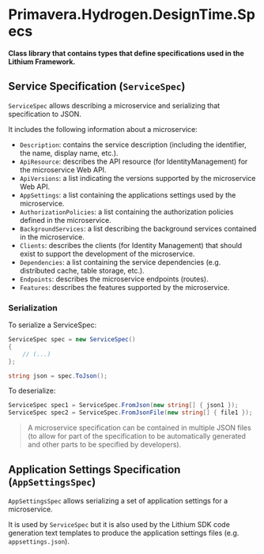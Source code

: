 # Primavera.Hydrogen.DesignTime.Specs

**Class library that contains types that define specifications used in the Lithium Framework.**

## Service Specification (`ServiceSpec`)

`ServiceSpec` allows describing a microservice and serializing that specification to JSON.

It includes the following information about a microservice:

- `Description`: contains the service description (including the identifier, the name, display name, etc.).
- `ApiResource`: describes the API resource (for IdentityManagement) for the microservice Web API.
- `ApiVersions`: a list indicating the versions supported by the microservice Web API.
- `AppSettings`: a list containing the applications settings used by the microservice.
- `AuthorizationPolicies`: a list containing the authorization policies defined in the microservice.
- `BackgroundServices`: a list describing the background services contained in the microservice.
- `Clients`: describes the clients (for Identity Management) that should exist to support the development of the microservice.
- `Dependencies`: a list containing the service dependencies (e.g. distributed cache, table storage, etc.).
- `Endpoints`: describes the microservice endpoints (routes).
- `Features`: describes the features supported by the microservice.

### Serialization

To serialize a ServiceSpec:

```csharp
ServiceSpec spec = new ServiceSpec()
{
    // (...)
};

string json = spec.ToJson();
```

To deserialize:

```csharp
ServiceSpec spec1 = ServiceSpec.FromJson(new string[] { json1 });
ServiceSpec spec2 = ServiceSpec.FromJsonFile(new string[] { file1 });
```

> A microservice specification can be contained in multiple JSON files (to allow for part of the specification to be automatically generated and other parts to be specified by developers).

## Application Settings Specification (`AppSettingsSpec`)

`AppSettingsSpec` allows serializing a set of application settings for a microservice.

It is used by `ServiceSpec` but it is also used by the Lithium SDK code generation text templates to produce the application settings files (e.g. `appsettings.json`).